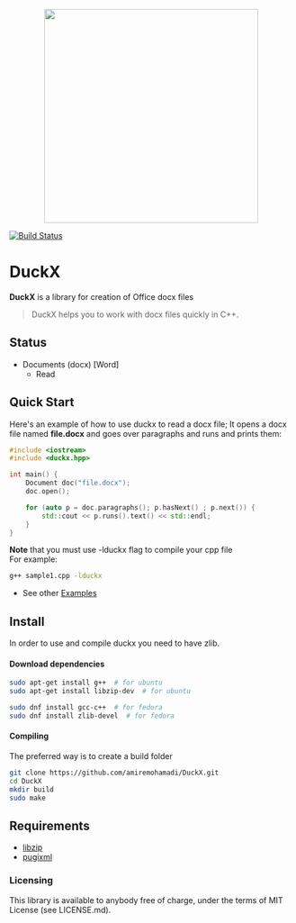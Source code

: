 <p align="center"><img src="https://github.com/amiremohamadi/DuckX/blob/master/img/logo.png" width="380"></p>

[![Build Status](https://travis-ci.com/amiremohamadi/DuckX.svg?branch=master)](https://travis-ci.com/amiremohamadi/DuckX)

# DuckX

**DuckX** is a library for creation of Office docx files

> DuckX helps you to work with docx files quickly in C++.

## Status ##

- Documents (docx) [Word]
	- Read

## Quick Start

Here's an example of how to use duckx to read a docx file; It opens a docx file named **file.docx** and goes over paragraphs and runs and prints them:
```c++
#include <iostream>
#include <duckx.hpp>

int main() {
    Document doc("file.docx");   
    doc.open();

    for (auto p = doc.paragraphs(); p.hasNext() ; p.next()) {
        std::cout << p.runs().text() << std::endl;
    }
}
```

**Note** that you must use -lduckx flag to compile your cpp file
<br/>
For example:
```bash
g++ sample1.cpp -lduckx
```

* See other [Examples](https://github.com/amiremohamadi/DuckX/tree/master/samples)


## Install ##

In order to use and compile duckx you need to have zlib.

#### Download dependencies

```bash
sudo apt-get install g++  # for ubuntu
sudo apt-get install libzip-dev  # for ubuntu

sudo dnf install gcc-c++  # for fedora
sudo dnf install zlib-devel  # for fedora
```

#### Compiling

The preferred way is to create a build folder
```bash
git clone https://github.com/amiremohamadi/DuckX.git
cd DuckX
mkdir build
sudo make
```

## Requirements ##

- [libzip](https://github.com/nih-at/libzip)
- [pugixml](https://github.com/zeux/pugixml)


### Licensing

This library is available to anybody free of charge, under the terms of MIT License (see LICENSE.md).

